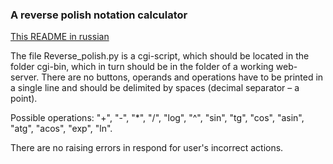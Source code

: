### A reverse polish notation calculator

[This README in russian](README.ru.md)

The file Reverse_polish.py is a cgi-script, which should be located in the folder cgi-bin, which in turn should be in the folder of a working web-server.
There are no buttons, operands and operations have to be printed in a single line and should be delimited by spaces (decimal separator – a point).

Possible operations: "+", "-", "*", "/", "log", "^", "sin", "tg", "cos", "asin", "atg", "acos", "exp", "ln".

There are no raising errors in respond for user's incorrect actions. 

